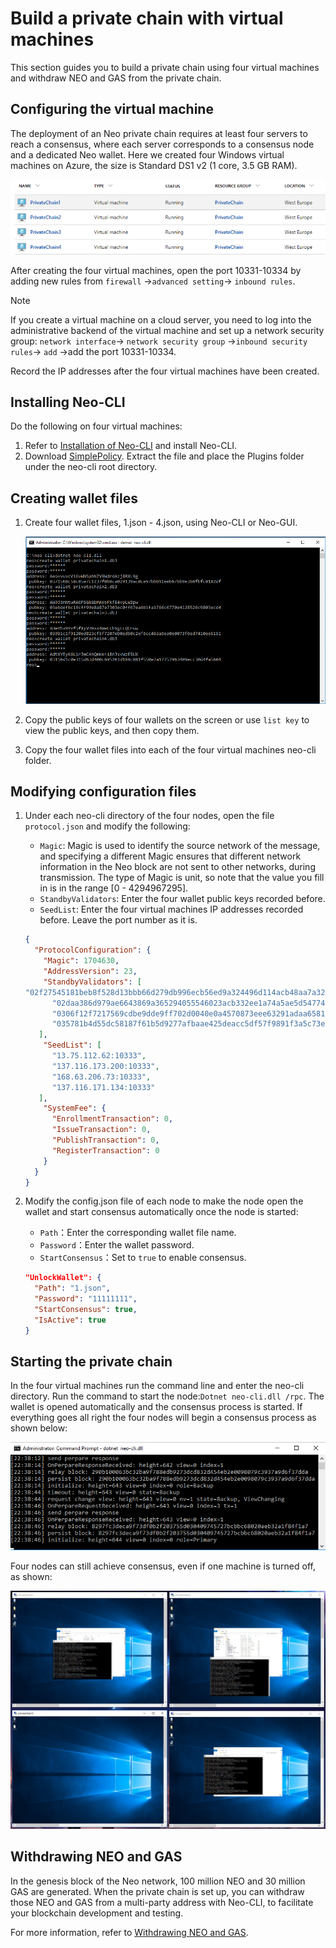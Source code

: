 # Build a private chain with virtual machines

This section guides you to build a private chain using four virtual machines and withdraw NEO and GAS from the private chain.

## Configuring the virtual machine

The deployment of an Neo private chain requires at least four servers to reach a consensus, where each server corresponds to a consensus node and a dedicated Neo wallet. Here we created four Windows virtual machines on Azure, the size is Standard DS1 v2 (1 core, 3.5 GB RAM). 

![image](../../assets/privatechain_1.png)

After creating the four virtual machines, open the port 10331-10334 by adding new rules from   `firewall` ->`advanced setting`-> `inbound rules`.

> [!Note]
>
> If you create a virtual machine on a cloud server, you need to log into the administrative backend of the virtual machine and set up a network security group:  `network interface`-> `network security group` ->`inbound security rules`-> `add` ->add the port 10331-10334.

Record the IP addresses after the four virtual machines have been created.

## Installing Neo-CLI

Do the following on four virtual machines:

1. Refer to [Installation of Neo-CLI](../../node/cli/setup.md) and install Neo-CLI.
2. Download [SimplePolicy](https://github.com/neo-project/neo-plugins/releases/). Extract the file and place the Plugins folder under the neo-cli root directory.

## Creating wallet files

1. Create four wallet files, 1.json - 4.json, using Neo-CLI or Neo-GUI. 

   ![image](../../assets/privatechain_3.png)

2. Copy the public keys of four wallets on the screen or use `list key` to view the public keys, and then copy them.

3. Copy the four wallet files into each of the four virtual machines neo-cli folder.

## Modifying configuration files

1. Under each neo-cli directory of the four nodes, open the file `protocol.json` and modify the following:

   - `Magic`: Magic is used to identify the source network of the message, and specifying a different Magic ensures that different network information in the Neo block are not sent to other networks, during transmission. The type of Magic is unit, so note that the value you fill in is in the range [0 - 4294967295].
   - `StandbyValidators`: Enter the four wallet public keys recorded before.
   - `SeedList`: Enter the four virtual machines IP addresses recorded before. Leave the port number as it is. 

   ```json
   {
     "ProtocolConfiguration": {
       "Magic": 1704630,
       "AddressVersion": 23,
       "StandbyValidators": [
   "02f27545181beb8f528d13bbb66d279db996ecb56ed9a324496d114acb48aa7a32",
         "02daa386d979ae6643869a365294055546023acb332ee1a74a5ae5d54774a97bac",
         "0306f12f7217569cdbe9dde9ff702d0040e0a4570873eee63291adaa658128e55c",
         "035781b4d55dc58187f61b5d9277afbaae425deacc5df57f9891f3a5c73ecb24df"
      ],
       "SeedList": [
         "13.75.112.62:10333",
         "137.116.173.200:10333",
         "168.63.206.73:10333",
         "137.116.171.134:10333"
      ],
       "SystemFee": {
         "EnrollmentTransaction": 0,
         "IssueTransaction": 0,
         "PublishTransaction": 0,
         "RegisterTransaction": 0
       }
     }
   }
   ```

2. Modify the config.json file of each node to make the node open the wallet and start consensus automatically once the node is started:

   - `Path`：Enter the corresponding wallet file name.
   - `Password`：Enter the wallet password.
   - `StartConsensus`：Set to `true` to enable consensus.

   ```json
   "UnlockWallet": {
     "Path": "1.json",
     "Password": "11111111",
     "StartConsensus": true,
     "IsActive": true
   }
   ```

## Starting the private chain

In the four virtual machines run the command line and enter the neo-cli directory. Run the command to start the node:`Dotnet neo-cli.dll /rpc`. The wallet is opened automatically and the consensus process is started. If everything goes all right the four nodes will begin a consensus process as shown below:

![image](../../assets/privatechain_8.png)

Four nodes can still achieve consensus, even if one machine is turned off, as shown:

![image](../../assets/privatechain_9.png)



## Withdrawing NEO and GAS

In the genesis block of the Neo network, 100 million NEO and 30 million GAS are generated. When the private chain is set up, you can withdraw those NEO and GAS from a multi-party address with Neo-CLI, to facilitate your blockchain development and testing.

For more information, refer to [Withdrawing NEO and GAS](private-chain2.md#withdrawing-neo-and-gas).

